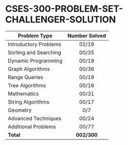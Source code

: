 # CSES-300-PROBLEM-SET-CHALLENGER-SOLUTION

| Problem Type          | Number Solved |
|-----------------------|:-------------:|
| Introductory Problems |     02/19     |
| Sorting and Searching |     00/35     |
| Dynamic Programming   |     00/19     |
| Graph Algorithms      |     00/36     |
| Range Queries         |     00/19     |
| Tree Algorithms       |     00/16     |
| Mathematics           |     00/31     |
| String Algorithms     |     00/17     |
| Geometry              |      0/7      |
| Advanced Techniques   |     00/24     |
| Additional Problems   |     00/77     |
| **Total**             |  **002/300**  |